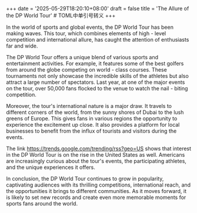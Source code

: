 +++
date = '2025-05-29T18:20:10+08:00'
draft = false
title = 'The Allure of the DP World Tour' # TOML中单引号转义
+++

In the world of sports and global events, the DP World Tour has been making waves. This tour, which combines elements of high - level competition and international allure, has caught the attention of enthusiasts far and wide.

The DP World Tour offers a unique blend of various sports and entertainment activities. For example, it features some of the best golfers from around the globe competing on world - class courses. These tournaments not only showcase the incredible skills of the athletes but also attract a large number of spectators. Last year, at one of the major events on the tour, over 50,000 fans flocked to the venue to watch the nail - biting competition.

Moreover, the tour's international nature is a major draw. It travels to different corners of the world, from the sunny shores of Dubai to the lush greens of Europe. This gives fans in various regions the opportunity to experience the excitement up close. It also provides a platform for local businesses to benefit from the influx of tourists and visitors during the events.

The link https://trends.google.com/trending/rss?geo=US shows that interest in the DP World Tour is on the rise in the United States as well. Americans are increasingly curious about the tour's events, the participating athletes, and the unique experiences it offers.

In conclusion, the DP World Tour continues to grow in popularity, captivating audiences with its thrilling competitions, international reach, and the opportunities it brings to different communities. As it moves forward, it is likely to set new records and create even more memorable moments for sports fans around the world.